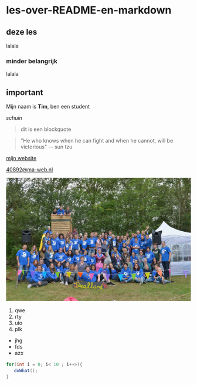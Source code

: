 # les-over-README-en-markdown

 ## deze les
 lalala
 ### minder belangrijk
 lalala
 ## important

 Mijn naam is **Tim**, ben een student
 
 _schuin_

 >dit is een blockquote

 >"He who knows when he can fight and when he cannot, will be victorious"
 -- sun tzu

 [mijn website](https://40892.hosts2.ma-cloud.nl/flexbox/)

 <40892@ma-web.nl>

 ![alle leiding](Alle-leiding.jpg)

 1. qwe
 2. rty
 3. uio
 4. plk

 *  jhg
 *  fds
 *  azx
 ```` cs
 for(int i = 0; i< 10 ; i++>){
    doWhat();
 }
 ```` 
 